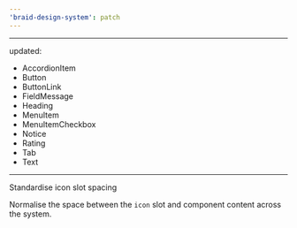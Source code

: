 ```yaml
---
'braid-design-system': patch
---
```


---
updated:
  - AccordionItem
  - Button
  - ButtonLink
  - FieldMessage
  - Heading
  - MenuItem
  - MenuItemCheckbox
  - Notice
  - Rating
  - Tab
  - Text
---

Standardise icon slot spacing

Normalise the space between the `icon` slot and component content across the system.
